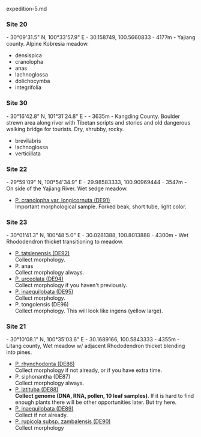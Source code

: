expedition-5.md





<h3 class="mt-5"> Site 20 </h3>
- 30°09'31.5" N, 100°33'57.9" E
- 30.158749, 100.5660833
- 4177m
- Yajiang county. Alpine Kobresia meadow.

- densispica
- cranolopha
- anas
- lachnoglossa
- dolichocymba
- integrifolia





<h3 class="mt-5"> Site 30 </h3>
- 30°16'42.8" N,	101°31'24.8" E
- 
- 3635m
- Kangding County. Boulder strewn area along river with Tibetan scripts 
and stories and old dangerous walking bridge for tourists. Dry, shrubby, rocky.

- brevilabris
- lachnoglossa
- verticillata




<h3 class="mt-5"> Site 22 </h3>
- 29°59'09" N,	100°54'34.9" E
- 29.98583333, 100.90969444
- 3547m
- On side of the Yajiang River.	Wet sedge meadow.

- [P. cranolopha var. longicornuta (DE91)](/assets/flowers/DE91-cranolopha.jpg)  
Important morphological sample. Forked beak, short tube, light color.



<h3 class="mt-5"> Site 23 </h3>
- 30°01'41.3" N,	100°48'5.0" E
- 30.0281388, 100.8013888
- 4300m
- Wet Rhododendron thicket transitioning to meadow.

- [P. tatsienensis (DE92)](/assets/flowers/DE92-tatsienensis.jpg)  
Collect morphology.
- P. anas  
Collect morphology always.
- [P. urceolata (DE94)](/assets/flowers/DE94-urceolata.jpg)  
Collect morphology if you haven't previously.
- [P. inaequilobata (DE95)](/assets/flowers/DE95-inaequilobata.jpg)  
Collect morphology.
- P. tongolensis (DE96)  
Collect morphology. This will look like ingens (yellow large).




<h3 class="mt-5"> Site 21 </h3>
- 30°10'08.1" N,	100°35'03.6" E
- 30.1689166, 100.5843333
- 4355m
- Litang county, Wet meadow w/ adjacent Rhododendron thicket blending into pines.

- [P. rhynchodonta (DE86)](/assets/flowers/DE86-rhynchodonta.jpg)  
Collect morphology if not already, or if you have extra time.
- P. siphonantha (DE87)  
Collect morphology always.
- [P. latituba (DE88)](/assets/flowers/DE88-latituba.jpg)  
<b>Collect genome (DNA, RNA, pollen, 10 leaf samples)</b>. If it is hard
to find enough plants there will be other opportunities later. But try here.
- [P. inaequilobata (DE89)](/assets/flowers/DE95-inaequilobata.jpg)  
Collect if not already.
- [P. rupicola subsp. zambalensis (DE90)](/assets/flowers/DE90-rupicola.jpg)  
Collect morphology

